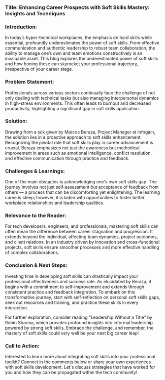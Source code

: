 ### Title: Enhancing Career Prospects with Soft Skills Mastery: Insights and Techniques

### Introduction:
In today’s hyper-technical workplaces, the emphasis on hard skills while essential, profoundly underestimates the power of soft skills. From effective communication and authentic leadership to robust team collaboration, the ability to manage one’s own and team emotions constructively is an invaluable asset. This blog explores the underestimated power of soft skills and how honing these can skyrocket your professional trajectory, irrespective of your career stage.

### Problem Statement:
Professionals across various sectors continually face the challenge of not only dealing with technical tasks but also managing interpersonal dynamics in high-stress environments. This often leads to burnout and decreased productivity, highlighting a significant gap in soft skills application.

### Solution:
Drawing from a talk given by Marcos Beraza, Project Manager at Infogain, the solution lies in a proactive approach to soft skills enhancement. Recognizing the pivotal role that soft skills play in career advancement is crucial. Beraza emphasizes not just the awareness but methodical improvement in areas such as emotional intelligence, conflict resolution, and effective communication through practice and feedback.

### Challenges & Learnings:
One of the main obstacles is acknowledging one's own soft skills gap. The journey involves not just self-assessment but acceptance of feedback from others — a process that can be discomforting yet enlightening. The learning curve is steep; however, it is laden with opportunities to foster better workplace relationships and leadership qualities.

### Relevance to the Reader:
For tech developers, engineers, and professionals, mastering soft skills can often mean the difference between career stagnation and progression. It extends beyond the individual, affecting team dynamics, project outcomes, and client relations. In an industry driven by innovation and cross-functional projects, soft skills ensure smoother processes and more effective handling of complex collaborations.

### Conclusion & Next Steps:
Investing time in developing soft skills can drastically impact your professional effectiveness and success rate. As elucidated by Beraza, it begins with a commitment to self-improvement and extends through consistent practice and feedback integration. To embark on this transformative journey, start with self-reflection on personal soft skills gaps, seek out resources and training, and practice these skills in every interaction.

For further exploration, consider reading \"Leadership Without a Title\" by Robin Sharma, which provides profound insights into informal leadership powered by strong soft skills. Embrace the challenge, and remember, the mastery of soft skills could very well be your next big career leap!

### Call to Action:
Interested to learn more about integrating soft skills into your professional toolkit? Connect in the comments below or share your own experiences with soft skills development. Let's discuss strategies that have worked for you and how they can be propagated within the tech community!